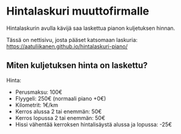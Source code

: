 # Hintalaskuri muuttofirmalle

Hintalaskurin avulla kävijä saa laskettua pianon kuljetuksen hinnan.

Tässä on nettisivu, josta pääset katsomaan laskuria: https://aatuliikanen.github.io/hintalaskuri-piano/

## Miten kuljetuksen hinta on laskettu?
Hinta:
+ Perusmaksu: 100€
+ Flyygeli: 250€ (normaali piano +0€)
+ Kilometrit: 1€/km
+ Kerros alussa 2 tai enemmän: 50€
+ Kerros lopussa 2 tai enemmän: 50€
+ Hissi vähentää kerroksen hintalisäystä alussa ja lopussa: -25€


